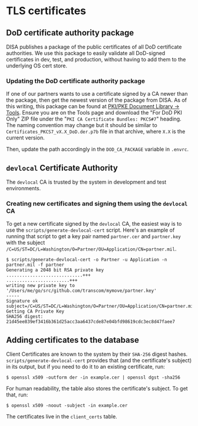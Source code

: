 # TLS certificates

## DoD certificate authority package

DISA publishes a package of the public certificates of all DoD certificate
authorities. We use this package to easily validate all DoD-signed certificates
in dev, test, and production, without having to add them to the underlying OS
cert store.

### Updating the DoD certificate authority package

If one of our partners wants to use a certificate signed by a CA newer than the
package, then get the newest version of the package from DISA. As of this
writing, this package can be found at
[PKI/PKE Document Library -> Tools](https://public.cyber.mil/pki-pke/pkipke-document-library/?_dl_facet_pkipke_type=tools).
Ensure you are on the Tools page and download the "For DoD PKI Only" ZIP file under the "`PKI CA Certificate
Bundles: PKCS#7`" heading. The naming convention may change but it should be similar to
`Certificates_PKCS7_vX.X_DoD.der.p7b` file in that archive, where `X.X` is
the current version.

Then, update the path accordingly in the `DOD_CA_PACKAGE` variable in `.envrc`.

## `devlocal` Certificate Authority

The `devlocal` CA is trusted by the system in development and test environments.

### Creating new certificates and signing them using the `devlocal` CA

To get a new certificate signed by the `devlocal` CA, the easiest way is to use
the `scripts/generate-devlocal-cert` script. Here's an example of running that script
to get a key pair named `partner.cer` and `partner.key` with the subject `/C=US/ST=DC/L=Washington/O=Partner/OU=Application/CN=partner.mil`.

```text
$ scripts/generate-devlocal-cert -o Partner -u Application -n partner.mil -f partner
Generating a 2048 bit RSA private key
.............................+++
........................+++
writing new private key to '/Users/me/go/src/github.com/transcom/mymove/partner.key'
-----
Signature ok
subject=/C=US/ST=DC/L=Washington/O=Partner/OU=Application/CN=partner.mil
Getting CA Private Key
SHA256 digest: 21d45ee839ef3416b361d25acc3aa6437cde87e04bfd98619cdc3ec8d47faee7
```

## Adding certificates to the database

Client Certificates are known to the system by their `SHA-256` digest hashes.
`scripts/generate-devlocal-cert` provides that (and the certificate's subject)
in its output, but if you need to do it to an existing certificate, run:

```text
$ openssl x509 -outform der -in example.cer | openssl dgst -sha256
```

For human readability, the table also stores the certificate's subject. To get that, run:

```text
$ openssl x509 -noout -subject -in example.cer
```

The certificates live in the `client_certs` table.
